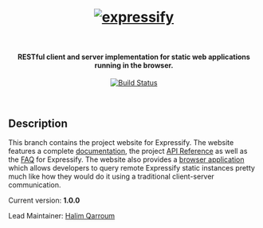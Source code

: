 <h1 align="center">
  <br>
  <a href="#"><img src="https://s.yimg.com/lq/i/us/pps/yql128.gif" alt="expressify" /></a>
  <br><br>
</h1>

<h4 align="center">RESTful client and server implementation for static web applications running in the browser.</h4>

<p align="center">
  <a href="https://travis-ci.org/HQarroum/expressify">
    <img src="https://travis-ci.org/HQarroum/expressify.svg?branch=master"
         alt="Build Status">
  </a>
</p>
<br>

## Description

This branch contains the project website for Expressify. The website features a complete [documentation](https://hqarroum.github.io/expressify/documentation.html), the project [API Reference](https://hqarroum.github.io/expressify/api-reference.html) as well as the [FAQ](https://hqarroum.github.io/expressify/faq.html) for Expressify.
The website also provides a [browser application](https://hqarroum.github.io/expressify/browser.html) which allows developers to query remote Expressify static instances pretty much like how they would do it using a traditional client-server communication.

Current version: **1.0.0**

Lead Maintainer: [Halim Qarroum](mailto:hqm.post@gmail.com)
